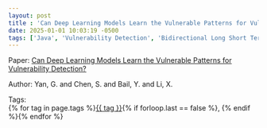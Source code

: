 ```yaml
---
layout: post
title : 'Can Deep Learning Models Learn the Vulnerable Patterns for Vulnerability Detection?'
date: 2025-01-01 10:03:19 -0500
tags: ['Java', 'Vulnerability Detection', 'Bidirectional Long Short Term Memory', 'Graph Convolutional Network', 'Hierarchical attention network', 'self attention networks', 'Data Flow Graph (DFG)']
---
```

Paper: [Can Deep Learning Models Learn the Vulnerable Patterns for Vulnerability Detection?](https://ieeexplore.ieee.org/stamp/stamp.jsp?arnumber=9842744)

Author: Yan, G. and Chen, S. and Bail, Y. and Li, X.




 Tags:  
        <span>{% for tag in page.tags %}<a href="/tags/#{{ tag | slugify }}">{{ tag }}</a>{% if forloop.last == false %}, {% endif %}{% endfor %}</span>
